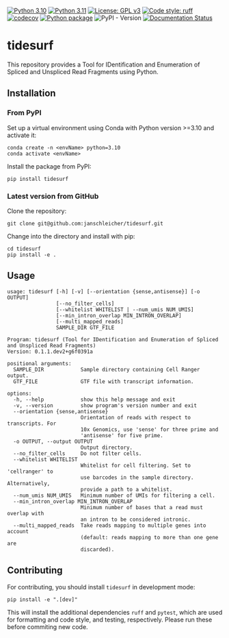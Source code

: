 [![Python 3.10](https://img.shields.io/badge/python-3.10-blue.svg)](https://www.python.org/downloads/release/python-31015/)
[![Python 3.11](https://img.shields.io/badge/python-3.11-blue.svg)](https://www.python.org/downloads/release/python-31110/)
[![License: GPL v3](https://img.shields.io/badge/License-GPLv3-blue.svg)](https://www.gnu.org/licenses/gpl-3.0)
[![Code style: ruff](https://img.shields.io/badge/code%20style-ruff-red)](https://github.com/astral-sh/ruff)
[![codecov](https://codecov.io/gh/janschleicher/tidesurf/branch/main/graph/badge.svg?token=dMenu3eZkX)](https://codecov.io/gh/janschleicher/tidesurf)
[![Python package](https://github.com/janschleicher/tidesurf/actions/workflows/python-package.yml/badge.svg?branch=main)](https://github.com/janschleicher/tidesurf/actions/workflows/python-package.yml)
![PyPI - Version](https://img.shields.io/pypi/v/tidesurf)
[![Documentation Status](https://readthedocs.org/projects/tidesurf/badge/?version=latest)](https://tidesurf.readthedocs.io/latest/?badge=latest)

# tidesurf

This repository provides a Tool for IDentification and Enumeration of Spliced and Unspliced Read Fragments using Python.

## Installation

### From PyPI

Set up a virtual environment using Conda with Python version >=3.10 and activate it:

    conda create -n <envName> python=3.10
    conda activate <envName>

Install the package from PyPI:
    
    pip install tidesurf

### Latest version from GitHub

Clone the repository:

    git clone git@github.com:janschleicher/tidesurf.git

Change into the directory and install with pip:
    
    cd tidesurf
    pip install -e .

## Usage

```
usage: tidesurf [-h] [-v] [--orientation {sense,antisense}] [-o OUTPUT]
                [--no_filter_cells]
                [--whitelist WHITELIST | --num_umis NUM_UMIS]
                [--min_intron_overlap MIN_INTRON_OVERLAP]
                [--multi_mapped_reads]
                SAMPLE_DIR GTF_FILE

Program: tidesurf (Tool for IDentification and Enumeration of Spliced and Unspliced Read Fragments)
Version: 0.1.1.dev2+g6f0391a

positional arguments:
  SAMPLE_DIR            Sample directory containing Cell Ranger output.
  GTF_FILE              GTF file with transcript information.

options:
  -h, --help            show this help message and exit
  -v, --version         show program's version number and exit
  --orientation {sense,antisense}
                        Orientation of reads with respect to transcripts. For
                        10x Genomics, use 'sense' for three prime and
                        'antisense' for five prime.
  -o OUTPUT, --output OUTPUT
                        Output directory.
  --no_filter_cells     Do not filter cells.
  --whitelist WHITELIST
                        Whitelist for cell filtering. Set to 'cellranger' to
                        use barcodes in the sample directory. Alternatively,
                        provide a path to a whitelist.
  --num_umis NUM_UMIS   Minimum number of UMIs for filtering a cell.
  --min_intron_overlap MIN_INTRON_OVERLAP
                        Minimum number of bases that a read must overlap with
                        an intron to be considered intronic.
  --multi_mapped_reads  Take reads mapping to multiple genes into account
                        (default: reads mapping to more than one gene are
                        discarded).
```

## Contributing

For contributing, you should install `tidesurf` in development mode:

    pip install -e ".[dev]"

This will install the additional dependencies `ruff` and `pytest`, which are used for formatting and code style, and testing, respectively.
Please run these before commiting new code.